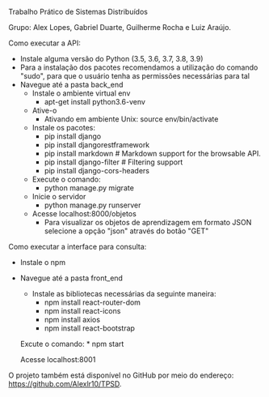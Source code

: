 Trabalho Prático de Sistemas Distribuídos

Grupo: Alex Lopes, Gabriel Duarte, Guilherme Rocha e Luiz Araújo.

Como executar a API:

* Instale alguma versão do Python (3.5, 3.6, 3.7, 3.8, 3.9)
* Para a instalação dos pacotes recomendamos a utilização do comando "sudo", para que o usuário tenha as permissões necessárias para tal
* Navegue até a pasta back_end
    * Instale o ambiente virtual env
        * apt-get install python3.6-venv
    * Ative-o
        * Ativando em ambiente Unix: source env/bin/activate
    * Instale os pacotes:
        * pip install django
        * pip install djangorestframework
        * pip install markdown       # Markdown support for the browsable API.
        * pip install django-filter  # Filtering support
        * pip install django-cors-headers
    * Execute o comando:
        * python manage.py migrate
    * Inicie o servidor
        * python manage.py runserver
    * Acesse localhost:8000/objetos
        * Para visualizar os objetos de aprendizagem em formato JSON selecione a opção "json" através do botão "GET"


Como executar a interface para consulta:

* Instale o npm
* Navegue até a pasta front_end
    * Instale as bibliotecas necessárias da seguinte maneira:
        * npm install react-router-dom
        * npm install react-icons
        * npm install axios
        * npm install react-bootstrap
        
    Excute o comando:
        * npm start
    
    Acesse localhost:8001
        

O projeto também está disponível no GitHub por meio do endereço: https://github.com/Alexlr10/TPSD.
